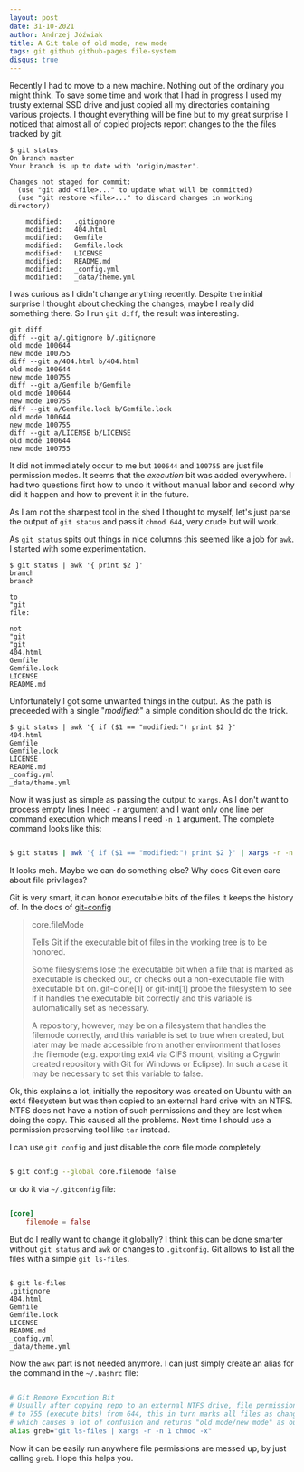 ```yaml
---
layout: post
date: 31-10-2021
author: Andrzej Jóźwiak
title: A Git tale of old mode, new mode
tags: git github github-pages file-system
disqus: true
---
```


Recently I had to move to a new machine. Nothing out of the ordinary you might think. To save some time and work that I had in progress I used my trusty external SSD drive and just copied all my directories containing various projects. I thought everything will be fine but to my great surprise I noticed that almost all of copied projects report changes to the the files tracked by git.

```
$ git status
On branch master
Your branch is up to date with 'origin/master'.

Changes not staged for commit:
  (use "git add <file>..." to update what will be committed)
  (use "git restore <file>..." to discard changes in working directory)

	modified:   .gitignore
	modified:   404.html
	modified:   Gemfile
	modified:   Gemfile.lock
	modified:   LICENSE
	modified:   README.md
	modified:   _config.yml
	modified:   _data/theme.yml
```

I was curious as I didn't change anything recently. Despite the initial surprise I thought about checking the changes, maybe I really did something there. So I run `git diff`, the result was interesting.

```
git diff
diff --git a/.gitignore b/.gitignore
old mode 100644
new mode 100755
diff --git a/404.html b/404.html
old mode 100644
new mode 100755
diff --git a/Gemfile b/Gemfile
old mode 100644
new mode 100755
diff --git a/Gemfile.lock b/Gemfile.lock
old mode 100644
new mode 100755
diff --git a/LICENSE b/LICENSE
old mode 100644
new mode 100755
```

It did not immediately occur to me but `100644` and `100755` are just file permission modes. It seems that the *execution* bit was added everywhere. I had two questions first how to undo it without manual labor and second why did it happen and how to prevent it in the future.

As I am not the sharpest tool in the shed I thought to myself, let's just parse the output of `git status` and pass it `chmod 644`, very crude but will work.

As `git status` spits out things in nice columns this seemed like a job for `awk`. I started with some experimentation.

```
$ git status | awk '{ print $2 }'
branch
branch

to
"git
file:

not
"git
"git
404.html
Gemfile
Gemfile.lock
LICENSE
README.md
```

Unfortunately I got some unwanted things in the output. As the path is preceeded with a single "*modified:*" a simple condition should do the trick.

```
$ git status | awk '{ if ($1 == "modified:") print $2 }'
404.html
Gemfile
Gemfile.lock
LICENSE
README.md
_config.yml
_data/theme.yml
```

Now it was just as simple as passing the output to `xargs`. As I don't want to process empty lines I need `-r` argument and I want only one line per command execution which means I need `-n 1` argument. The complete command looks like this:

```bash

$ git status | awk '{ if ($1 == "modified:") print $2 }' | xargs -r -n 1 chmod 644

```

It looks meh. Maybe we can do something else? Why does Git even care about file privilages?

Git is very smart, it can honor executable bits of the files it keeps the history of. In the docs of [git-config](https://git-scm.com/docs/git-config)

>  core.fileMode
> 
> Tells Git if the executable bit of files in the working tree is to be honored.
> 
> Some filesystems lose the executable bit when a file that is marked as executable is checked out, or checks out a non-executable file with executable bit on. git-clone[1] or git-init[1] probe the filesystem to see if it handles the executable bit correctly and this variable is automatically set as necessary.
> 
> A repository, however, may be on a filesystem that handles the filemode correctly, and this variable is set to true when created, but later may be made accessible from another environment that loses the filemode (e.g. exporting ext4 via CIFS mount, visiting a Cygwin created repository with Git for Windows or Eclipse). In such a case it may be necessary to set this variable to false.

Ok, this explains a lot, initially the repository was created on Ubuntu with an ext4 filesystem but was then copied to an external hard drive with an NTFS. NTFS does not have a notion of such permissions and they are lost when doing the copy. This caused all the problems. Next time I should use a permission preserving tool like `tar` instead.

I can use `git config` and just disable the core file mode completely.

```bash

$ git config --global core.filemode false

```

or do it via `~/.gitconfig` file:

```conf

[core]
    filemode = false

```


But do I really want to change it globally? I think this can be done smarter without `git status` and `awk` or changes to `.gitconfig`. Git allows to list all the files with a simple `git ls-files`.

```

$ git ls-files
.gitignore
404.html
Gemfile
Gemfile.lock
LICENSE
README.md
_config.yml
_data/theme.yml

```

Now the `awk` part is not needed anymore. I can just simply create an alias for the command in the `~/.bashrc` file:

```bash

# Git Remove Execution Bit
# Usually after copying repo to an external NTFS drive, file permissions are changed
# to 755 (execute bits) from 644, this in turn marks all files as changed in git status
# which causes a lot of confusion and returns "old mode/new mode" as output.
alias greb="git ls-files | xargs -r -n 1 chmod -x"

```

Now it can be easily run anywhere file permissions are messed up, by just calling `greb`. Hope this helps you.